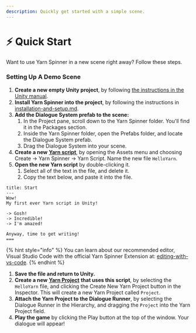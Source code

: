 ```yaml
---
description: Quickly get started with a simple scene.
---
```


# ⚡ Quick Start

Want to use Yarn Spinner in a new scene right away? Follow these steps.

### Setting Up A Demo Scene

1. **Create a new empty Unity project**, by following [the instructions in the Unity manual](https://docs.unity3d.com/Manual/GettingStarted.html).
2. **Install Yarn Spinner into the project**, by following the instructions in [installation-and-setup.md](installation-and-setup.md "mention").
3. **Add the Dialogue System prefab to the scene:**
   1. In the Project pane, scroll down to the Yarn Spinner folder. You'll find it in the Packages section.
   2. Inside the Yarn Spinner folder, open the Prefabs folder, and locate the Dialogue System prefab.
   3. Drag the Dialogue System into your scene.
4. **Create a new** [**Yarn script**](importing-yarn-files/yarn-scripts.md), by opening the Assets menu and choosing Create -> Yarn Spinner -> Yarn Script. Name the new file `HelloYarn`.&#x20;
5. **Open the new Yarn script** by double-clicking it.
   1. Select all of the text in the file, and delete it.
   2. Copy the text below, and paste it into the file.

```
title: Start
---
Wow!
My first ever Yarn script in Unity!

-> Gosh!
-> Incredible!
-> I'm amazed!

Anyway, time to get writing!
===
```

{% hint style="info" %}
You can learn about our recommended editor, Visual Studio Code with the official Yarn Spinner Extension at: [editing-with-vs-code](../getting-started/editing-with-vs-code/ "mention").
{% endhint %}

1. **Save the file and return to Unity.**
2. **Create a new** [**Yarn Project**](importing-yarn-files/yarn-projects.md) **that uses this script**, by selecting the `HelloYarn` file, and clicking the Create New Yarn Project button in the Inspector. This will create a new Yarn Project called `Project`.
3. **Attach the Yarn Project to the Dialogue Runner**, by selecting the Dialogue Runner in the Hierarchy, and dragging the `Project` into the Yarn Project field.
4. **Play the game** by clicking the Play button at the top of the window. Your dialogue will appear!
